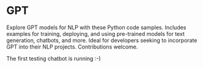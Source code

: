 # GPT
Explore GPT  models for NLP with these Python code samples. Includes examples for training, deploying, and using pre-trained models for text generation, chatbots, and more. Ideal for developers seeking to incorporate GPT into their NLP projects. Contributions welcome.

The first testing chatbot is running :-)
